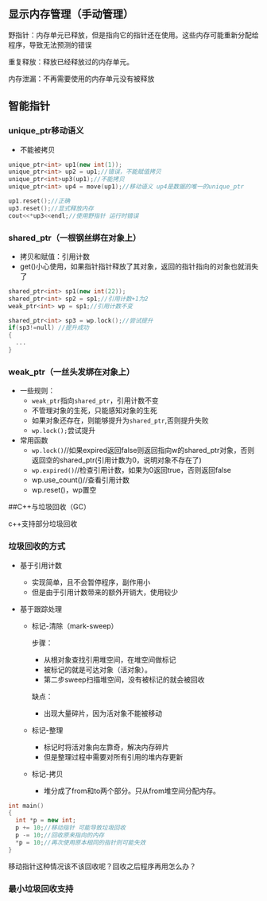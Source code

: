 ## 显示内存管理（手动管理）

野指针：内存单元已释放，但是指向它的指针还在使用。这些内存可能重新分配给程序，导致无法预测的错误

重复释放：释放已经释放过的内存单元。

内存泄漏：不再需要使用的内存单元没有被释放





## 智能指针

### unique_ptr移动语义

- 不能被拷贝

```cpp
unique_ptr<int> up1(new int(1));
unique_ptr<int> up2 = up1;//错误，不能赋值拷贝
unique_ptr<int>up3(up1);//不能拷贝
unique_ptr<int> up4 = move(up1);//移动语义 up4是数据的唯一的unique_ptr

up1.reset();//正确
up3.reset();//显式释放内存
cout<<*up3<<endl;//使用野指针 运行时错误
```



### shared_ptr（一根钢丝绑在对象上）

- 拷贝和赋值：引用计数
- get()小心使用，如果指针指针释放了其对象，返回的指针指向的对象也就消失了

```cpp
shared_ptr<int> sp1(new int(22));
shared_ptr<int> sp2 = sp1;//引用计数+1为2
weak_ptr<int> wp = sp1;//引用计数不变

shared_ptr<int> sp3 = wp.lock();//尝试提升
if(sp3!=null) //提升成功
{
  ...
}
```

### weak_ptr（一丝头发绑在对象上）

- 一些规则：
  - `weak_ptr`指向`shared_ptr`，引用计数不变
  - 不管理对象的生死，只能感知对象的生死
  - 如果对象还存在，则能够提升为`shared_ptr`,否则提升失败
  - `wp.lock();`尝试提升
- 常用函数
  - `wp.lock()`//如果expired返回false则返回指向w的shared_ptr对象，否则返回空的shared_ptr(引用计数为0，说明对象不存在了)
  - `wp.expired()`//检查引用计数，如果为0返回true，否则返回false
  - wp.use_count()//查看引用计数
  - wp.reset()，wp置空



##C++与垃圾回收（GC）

c++支持部分垃圾回收

### 垃圾回收的方式

- 基于引用计数
  - 实现简单，且不会暂停程序，副作用小
  - 但是由于引用计数带来的额外开销大，使用较少

- 基于跟踪处理

  - 标记-清除（mark-sweep）

    步骤：

    - 从根对象查找引用堆空间，在堆空间做标记
    - 被标记的就是可达对象（活对象）。
    - 第二步sweep扫描堆空间，没有被标记的就会被回收

    缺点：

    - 出现大量碎片，因为活对象不能被移动

  - 标记-整理

    - 标记时将活对象向左靠奇，解决内存碎片
    - 但是整理过程中需要对所有引用的堆内存更新

  - 标记-拷贝

    - 堆分成了from和to两个部分。只从from堆空间分配内存。



```cpp
int main()
{
  int *p = new int;
  p += 10;//移动指针 可能导致垃圾回收
  p -= 10;//回收原来指向的内存
  *p = 10;//再次使用原本相同的指针则可能失效
}
```

移动指针这种情况该不该回收呢？回收之后程序再用怎么办？





### 最小垃圾回收支持

